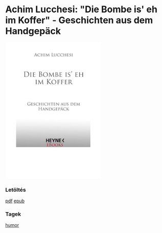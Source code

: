 # <a name="id_605">Achim Lucchesi: "Die Bombe is' eh im Koffer" - Geschichten aus dem Handgepäck </a>
<img src="https://github.com/BercziSandor/calibre_lib/raw/main/libs/main/Achim%20Lucchesi/_Die%20Bombe%20is%27%20eh%20im%20Koffer_%20-%20Gesc%20%28605%29/cover.jpg" alt="cover" width="300"/>

### Letöltés
[pdf](https://github.com/BercziSandor/calibre_lib/raw/main/libs/main/Achim%20Lucchesi/_Die%20Bombe%20is%27%20eh%20im%20Koffer_%20-%20Gesc%20%28605%29/_Die%20Bombe%20is%27%20eh%20im%20Koffer_%20-%20%20-%20Achim%20Lucchesi.pdf) 
 [epub](https://github.com/BercziSandor/calibre_lib/raw/main/libs/main/Achim%20Lucchesi/_Die%20Bombe%20is%27%20eh%20im%20Koffer_%20-%20Gesc%20%28605%29/_Die%20Bombe%20is%27%20eh%20im%20Koffer_%20-%20-%20Achim%20Lucchesi.epub)

### Tagek
[humor](https://github.com/berczisandor/calibre_lib/libs/main/_details/_tags/humor.md)

